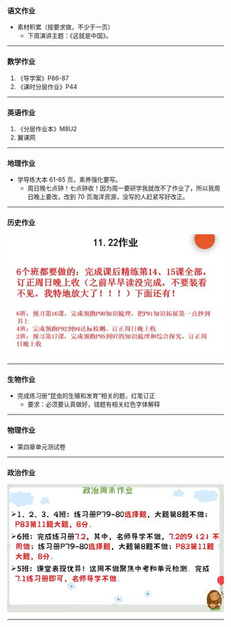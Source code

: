 ### 语文作业

- 素材积累（按要求做，不少于一页）
  - 下周演讲主题：《这就是中国》。

---

### 数学作业

1. 《导学案》P86-87
2. 《课时分层作业》P44

---

### 英语作业

1. 《分层作业本》M8U2
2. 翼课网

---

### 地理作业

- 学导练大本 61-65 页，素养强化要写。
  - 周日晚七点钟！七点钟收！因为周一要研学我就改不了作业了，所以我周日晚上要改，改到 70 页海洋资源，没写的人赶紧写好改正。

---

### 历史作业

![hw](hw_G8S1/_images/12h.webp)

---

### 生物作业

- 完成练习册“昆虫的生殖和发育”相关的题，红笔订正
  - 要求：必须要认真做好，错题有相关红色字体解释

---

### 物理作业

- 第四章单元测试卷

---

### 政治作业

![hw](hw_G8S1/_images/12p.webp)

---
